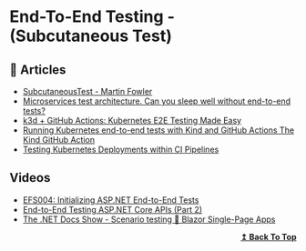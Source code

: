 
# End-To-End Testing - (Subcutaneous Test)

## 📝 Articles
- [SubcutaneousTest - Martin Fowler](https://martinfowler.com/bliki/SubcutaneousTest.html) 
- [Microservices test architecture. Can you sleep well without end-to-end tests?](https://threedots.tech/post/microservices-test-architecture/)
- [k3d + GitHub Actions: Kubernetes E2E Testing Made Easy](https://www.arrikto.com/uncategorized/k3d-github-actions-kubernetes-e2e-testing-made-easy/)
- [Running Kubernetes end-to-end tests with Kind and GitHub Actions
The Kind GitHub Action](https://radu-matei.com/blog/kubernetes-e2e-github-actions/)
- [Testing Kubernetes Deployments within CI Pipelines](https://www.eficode.com/blog/testing-kubernetes-deployments-within-ci-pipelines)
## Videos
- [EFS004: Initializing ASP.NET End-to-End Tests](https://www.youtube.com/watch?v=NcGybsFRLO8)
- [End-to-End Testing ASP.NET Core APIs (Part 2)](https://www.youtube.com/watch?v=ANqj9pldfso)
- [The .NET Docs Show - Scenario testing 🧪 Blazor Single-Page Apps](https://www.youtube.com/watch?v=Z9lkKnzJgD8)
<div align="right">
  <b><a href="#contents">↥ Back To Top</a></b>
</div>
